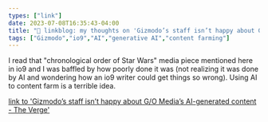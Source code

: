 ```yaml
---
types: ["link"]
date: 2023-07-08T16:35:43-04:00
title: "🔗 linkblog: my thoughts on 'Gizmodo’s staff isn’t happy about G/O Media’s AI-generated content - The Verge'"
tags: ["Gizmodo","io9","AI","generative AI","content farming"]
---
```

I read that "chronological order of Star Wars" media piece mentioned here in io9 and I was baffled by how poorly done it was (not realizing it was done by AI and wondering how an io9 writer could get things so wrong). Using AI to content farm is a terrible idea.  
 

[link to 'Gizmodo’s staff isn’t happy about G/O Media’s AI-generated content - The Verge'](https://www.theverge.com/2023/7/8/23788162/gizmodo-g-o-media-ai-generated-articles-star-wars)
